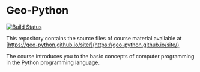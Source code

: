 # Geo-Python 

[![Build Status](https://travis-ci.org/geo-python/site.svg?branch=master)](https://travis-ci.org/geo-python/site)

This repository contains the source files of course material available at [https://geo-python.github.io/site/](https://geo-python.github.io/site/)

The course introduces you to the basic concepts of computer programming in the Python programming language.
